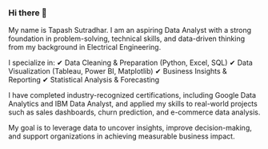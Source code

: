 ### Hi there 👋

<!--
**tapashsutradhar/tapashsutradhar** is a ✨ _special_ ✨ repository because its `README.md` (this file) appears on your GitHub profile.

Here are some ideas to get you started:

- 🔭 I’m currently working on ...
- 🌱 I’m currently learning ...
- 👯 I’m looking to collaborate on ...
- 🤔 I’m looking for help with ...
- 💬 Ask me about ...
- 📫 How to reach me: ...
- 😄 Pronouns: ...
- ⚡ Fun fact: ...
A geek and a nerd.
-->
My name is Tapash Sutradhar. 
I am an aspiring Data Analyst with a strong foundation in problem-solving, technical skills, and data-driven thinking from my background in Electrical Engineering. 

I specialize in:
✔ Data Cleaning & Preparation (Python, Excel, SQL)
✔ Data Visualization (Tableau, Power BI, Matplotlib)
✔ Business Insights & Reporting
✔ Statistical Analysis & Forecasting

I have completed industry-recognized certifications, including Google Data Analytics and IBM Data Analyst, and applied my skills to real-world projects such as sales dashboards, churn prediction, and e-commerce data analysis. 

My goal is to leverage data to uncover insights, improve decision-making, and support organizations in achieving measurable business impact. 

